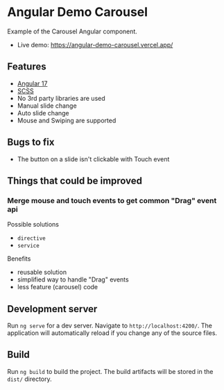 # Angular Demo Carousel

Example of the Carousel Angular component.

- Live demo: https://angular-demo-carousel.vercel.app/

## Features

- [Angular 17](https://v17.angular.io/)
- [SCSS](https://sass-lang.com/)
- No 3rd party libraries are used
- Manual slide change
- Auto slide change
- Mouse and Swiping are supported

## Bugs to fix

- The button on a slide isn't clickable with Touch event

## Things that could be improved

### Merge mouse and touch events to get common "Drag" event api

Possible solutions

- `directive`
- `service`

Benefits

- reusable solution
- simplified way to handle "Drag" events
- less feature (carousel) code

## Development server

Run `ng serve` for a dev server. Navigate to `http://localhost:4200/`. The application will automatically reload if you change any of the source files.

## Build

Run `ng build` to build the project. The build artifacts will be stored in the `dist/` directory.
